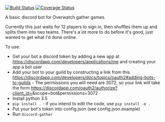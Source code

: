 [![Build Status](https://travis-ci.org/veryhappythings/discord-gather.svg?branch=master)](https://travis-ci.org/veryhappythings/discord-gather) [![Coverage Status](https://coveralls.io/repos/github/veryhappythings/discord-gather/badge.svg?branch=master)](https://coveralls.io/github/veryhappythings/discord-gather?branch=master)


A basic discord bot for Overwatch gather games.

Currently this just waits for 12 players to sign in, then shuffles them up
and splits them into two teams. There's a lot more to do before it's good,
just wanted to get what I'd done online.

To use:

* Get your bot a discord token by adding a new app at https://discordapp.com/developers/applications/me and creating your app a bot user
* Add your bot to your guild by constructing a link from this https://discordapp.com/developers/docs/topics/oauth2#adding-bots-to-guilds - The permissions you will need are 3072, so your link will take the form https://discordapp.com/oauth2/authorize?client_id=<your bot id>&scope=bot&permissions=3072
* Install python 3.5
* `pip install .` - if you intend to edit the code, use `pip install -e .`
* Put your bot's token into config.json (see config.json.example)
* Run `discord-gather`

##